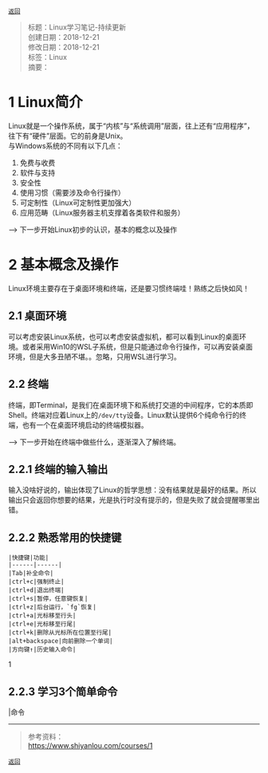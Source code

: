 [`返回`](README.md)

> 标题：Linux学习笔记-持续更新  
> 创建日期：2018-12-21   
> 修改日期：2018-12-21   
> 标签：Linux   
> 摘要：

# 1 Linux简介
Linux就是一个操作系统，属于“内核”与“系统调用”层面，往上还有“应用程序”，往下有“硬件”层面。它的前身是Unix。  
与Windows系统的不同有以下几点：  
1. 免费与收费  
2. 软件与支持  
3. 安全性  
4. 使用习惯（需要涉及命令行操作）  
5. 可定制性（Linux可定制性更加强大）  
6. 应用范畴（Linux服务器主机支撑着各类软件和服务）  

--> 下一步开始Linux初步的认识，基本的概念以及操作  

# 2 基本概念及操作
Linux环境主要存在于桌面环境和终端，还是要习惯终端哇！熟练之后快如风！

## 2.1 桌面环境
可以考虑安装Linux系统，也可以考虑安装虚拟机，都可以看到Linux的桌面环境。或者采用Win10的WSL子系统，但是只能通过命令行操作，可以再安装桌面环境，但是大多丑陋不堪。。忽略，只用WSL进行学习。

## 2.2 终端
终端，即Terminal，是我们在桌面环境下和系统打交道的中间程序，它的本质即Shell。终端对应着Linux上的`/dev/tty`设备。Linux默认提供6个纯命令行的终端，也有一个在桌面环境启动的终端模拟器。

--> 下一步开始在终端中做些什么，逐渐深入了解终端。

## 2.2.1 终端的输入输出
输入没啥好说的，输出体现了Linux的哲学思想：没有结果就是最好的结果。所以输出只会返回你想要的结果，光是执行时没有提示的，但是失败了就会提醒哪里出错。

## 2.2.2 熟悉常用的快捷键

```
|快捷键|功能|
|------|------|
|Tab|补全命令|
|ctrl+c|强制终止|
|ctrl+d|退出终端|
|ctrl+s|暂停，任意键恢复|
|ctrl+z|后台运行，`fg`恢复|
|ctrl+a|光标移至行头|
|ctrl+e|光标移至行尾|
|ctrl+k|删除从光标所在位置至行尾|
|alt+backspace|向前删除一个单词|
|方向键↑|历史输入命令|
```

1

## 2.2.3 学习3个简单命令

|命令

----------
> 参考资料：  
> https://www.shiyanlou.com/courses/1

[`返回`](README.md)  